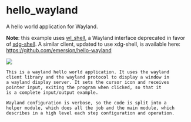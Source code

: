 hello_wayland
=============

A hello world application for Wayland.

**Note**: this example uses [wl_shell](https://wayland.freedesktop.org/docs/html/apa.html#protocol-spec-wl_shell), a Wayland interface deprecated in favor of [xdg-shell](https://cgit.freedesktop.org/wayland/wayland-protocols/tree/stable/xdg-shell). A similar client, updated to use xdg-shell, is available here: https://github.com/emersion/hello-wayland

![](/images/hello_wayland_screenshot.png?raw=true)

    This is a wayland hello world application. It uses the wayland
    client library and the wayland protocol to display a window in
    a wayland display server. It sets the cursor icon and receives
    pointer input, exiting the program when clicked, so that it
    is a complete input/output example.
    
    Wayland configuration is verbose, so the code is split into a
    helper module, which does all the job and the main module, which
    describes in a high level each step configuration and operation.

